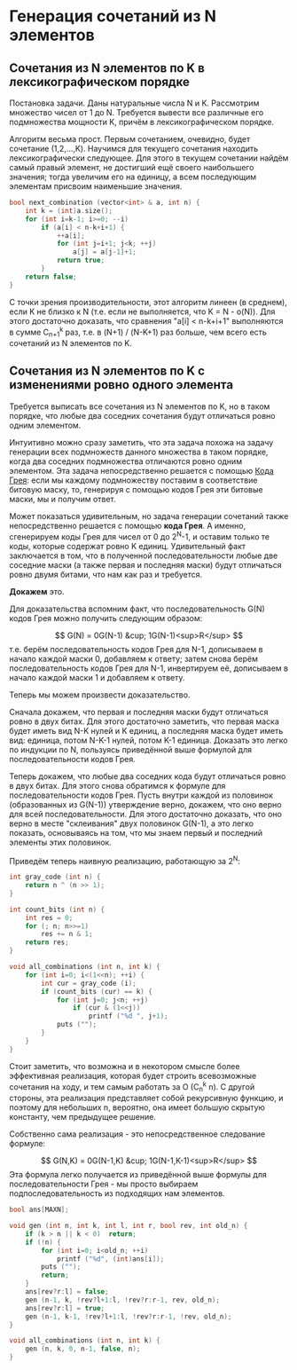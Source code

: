 # Генерация сочетаний из N элементов

## Сочетания из N элементов по K в лексикографическом порядке

Постановка задачи. Даны натуральные числа N и K. Рассмотрим множество чисел от 1 до N. Требуется вывести все различные его подмножества мощности K, причём в лексикографическом порядке.

Алгоритм весьма прост. Первым сочетанием, очевидно, будет сочетание (1,2,...,K). Научимся для текущего сочетания находить лексикографически следующее. Для этого в текущем сочетании найдём самый правый элемент, не достигший ещё своего наибольшего значения; тогда увеличим его на единицу, а всем последующим элементам присвоим наименьшие значения.

<!--- TODO: specify code snippet id -->
``` cpp
bool next_combination (vector<int> & a, int n) {
    int k = (int)a.size();
    for (int i=k-1; i>=0; --i)
        if (a[i] < n-k+i+1) {
            ++a[i];
            for (int j=i+1; j<k; ++j)
                a[j] = a[j-1]+1;
            return true;
        }
    return false;
}
```
С точки зрения производительности, этот алгоритм линеен (в среднем), если K не близко к N (т.е. если не выполняется, что K = N - o(N)). Для этого достаточно доказать, что сравнения "a[i] < n-k+i+1" выполняются в сумме C<sub>n+1</sub><sup>k</sup> раз, т.е. в (N+1) / (N-K+1) раз больше, чем всего есть сочетаний из N элементов по K.

## Сочетания из N элементов по K с изменениями ровно одного элемента

Требуется выписать все сочетания из N элементов по K, но в таком порядке, что любые два соседних сочетания будут отличаться ровно одним элементом.

Интуитивно можно сразу заметить, что эта задача похожа на задачу генерации всех подмножеств данного множества в таком порядке, когда два соседних подмножества отличаются ровно одним элементом. Эта задача непосредственно решается с помощью [Кода Грея](gray_code): если мы каждому подмножеству поставим в соответствие битовую маску, то, генерируя с помощью кодов Грея эти битовые маски, мы и получим ответ.

Может показаться удивительным, но задача генерации сочетаний также непосредственно решается с помощью **кода Грея**. А именно, сгенерируем коды Грея для чисел от 0 до 2<sup>N</sup>-1, и оставим только те коды, которые содержат ровно K единиц. Удивительный факт заключается в том, что в полученной последовательности любые две соседние маски (а также первая и последняя маски) будут отличаться ровно двумя битами, что нам как раз и требуется.

**Докажем** это.

Для доказательства вспомним факт, что последовательность G(N) кодов Грея можно получить следующим образом:

$$ G(N) = 0G(N-1) &cup; 1G(N-1)<sup>R</sup> $$
т.е. берём последовательность кодов Грея для N-1, дописываем в начало каждой маски 0, добавляем к ответу; затем снова берём последовательность кодов Грея для N-1, инвертируем её, дописываем в начало каждой маски 1 и добавляем к ответу.

Теперь мы можем произвести доказательство.

Сначала докажем, что первая и последняя маски будут отличаться ровно в двух битах. Для этого достаточно заметить, что первая маска будет иметь вид N-K нулей и K единиц, а последняя маска будет иметь вид: единица, потом N-K-1 нулей, потом K-1 единица. Доказать это легко по индукции по N, пользуясь приведённой выше формулой для последовательности кодов Грея.

Теперь докажем, что любые два соседних кода будут отличаться ровно в двух битах. Для этого снова обратимся к формуле для последовательности кодов Грея. Пусть внутри каждой из половинок (образованных из G(N-1)) утверждение верно, докажем, что оно верно для всей последовательности. Для этого достаточно доказать, что оно верно в месте "склеивания" двух половинок G(N-1), а это легко показать, основываясь на том, что мы знаем первый и последний элементы этих половинок.

Приведём теперь наивную реализацию, работающую за 2<sup>N</sup>:

<!--- TODO: specify code snippet id -->
``` cpp
int gray_code (int n) {
    return n ^ (n >> 1);
}

int count_bits (int n) {
    int res = 0;
    for (; n; n>>=1)
        res += n & 1;
    return res;
}

void all_combinations (int n, int k) {
    for (int i=0; i<(1<<n); ++i) {
        int cur = gray_code (i);
        if (count_bits (cur) == k) {
            for (int j=0; j<n; ++j)
                if (cur & (1<<j))
                    printf ("%d ", j+1);
            puts ("");
        }
    }
}
```
Стоит заметить, что возможна и в некотором смысле более эффективная реализация, которая будет строить всевозможные сочетания на ходу, и тем самым работать за O (C<sub>n</sub><sup>k</sup> n). С другой стороны, эта реализация представляет собой рекурсивную функцию, и поэтому для небольших n, вероятно, она имеет большую скрытую константу, чем предыдущее решение.

Собственно сама реализация - это непосредственное следование формуле:

$$ G(N,K) = 0G(N-1,K) &cup; 1G(N-1,K-1)<sup>R</sup> $$
Эта формула легко получается из приведённой выше формулы для последовательности Грея - мы просто выбираем подпоследовательность из подходящих нам элементов.

<!--- TODO: specify code snippet id -->
``` cpp
bool ans[MAXN];

void gen (int n, int k, int l, int r, bool rev, int old_n) {
    if (k > n || k < 0)  return;
    if (!n) {
        for (int i=0; i<old_n; ++i)
            printf ("%d", (int)ans[i]);
        puts ("");
        return;
    }
    ans[rev?r:l] = false;
    gen (n-1, k, !rev?l+1:l, !rev?r:r-1, rev, old_n);
    ans[rev?r:l] = true;
    gen (n-1, k-1, !rev?l+1:l, !rev?r:r-1, !rev, old_n);
}

void all_combinations (int n, int k) {
    gen (n, k, 0, n-1, false, n);
}
```
